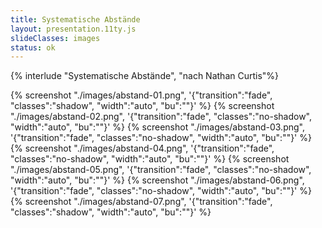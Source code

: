 ```yaml
---
title: Systematische Abstände
layout: presentation.11ty.js
slideClasses: images
status: ok
---
```


{% interlude "Systematische Abstände", "nach Nathan Curtis"%}

{% screenshot "./images/abstand-01.png", '{"transition":"fade", "classes":"shadow", "width":"auto", "bu":""}' %}
{% screenshot "./images/abstand-02.png", '{"transition":"fade", "classes":"no-shadow", "width":"auto", "bu":""}' %}
{% screenshot "./images/abstand-03.png", '{"transition":"fade", "classes":"no-shadow", "width":"auto", "bu":""}' %}
{% screenshot "./images/abstand-04.png", '{"transition":"fade", "classes":"no-shadow", "width":"auto", "bu":""}' %}
{% screenshot "./images/abstand-05.png", '{"transition":"fade", "classes":"no-shadow", "width":"auto", "bu":""}' %}
{% screenshot "./images/abstand-06.png", '{"transition":"fade", "classes":"no-shadow", "width":"auto", "bu":""}' %}
{% screenshot "./images/abstand-07.png", '{"transition":"fade", "classes":"shadow", "width":"auto", "bu":""}' %}
